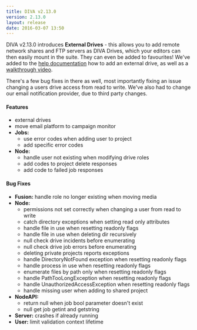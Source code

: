 ```yaml
---
title: DIVA v2.13.0
version: 2.13.0
layout: release
date: 2016-03-07 13:50
---
```


DIVA v2.13.0 introduces **External Drives** - this allows you to add remote network
shares and FTP servers as DIVA Drives, which your editors can then easily mount
in the suite. They can even be added to favourites!
We've added to the [help documentation](https://help.group6.co.nz/fusion/drives.htm#addexternal)
how to add an external drive, as well as a [walkthrough video](https://www.youtube.com/watch?v=6_CXPi8bO_c).

There's a few bug fixes in there as well, most importantly fixing an issue
changing a users drive access from read to write.
We've also had to change our email notification provider, due to third party
changes.

#### Features

* external drives
* move email platform to campaign monitor
* **Jobs:**
  * use error codes when adding user to project
  * add specific error codes
* **Node:**
  * handle user not existing when modifying drive roles
  * add codes to project delete responses
  * add code to failed job responses


#### Bug Fixes

* **Fusion:** handle role no longer existing when moving media
* **Node:**
  * permissions not set correctly when changing a user from read to write
  * catch directory exceptions when setting read only attributes
  * handle file in use when resetting readonly flags
  * handle file in use when deleting dir recursively
  * null check drive incidents before enumerating
  * null check drive job errors before enumerating
  * deleting private projects reports exceptions
  * handle DirectoryNotFound exception when resetting readonly flags
  * handle process in use when resetting readonly flags
  * enumerate files by path only when resetting readonly flags
  * handle PathTooLongException when resetting readonly flags
  * handle UnauthorizedAccessException when resetting readonly flags
  * handle missing user when adding to shared project
* **NodeAPI:**
  * return null when job bool parameter doesn't exist
  * null get job getint and getstring
* **Server:** crashes if already running
* **User:** limit validation context lifetime
